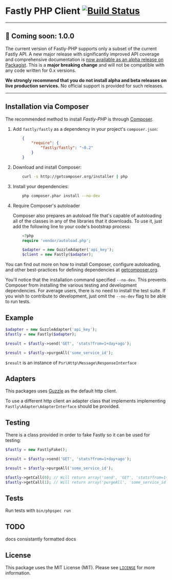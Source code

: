 Fastly PHP Client [![Build Status](https://travis-ci.org/fastly/fastly-php.svg?branch=master)](https://travis-ci.org/fastly/fastly-php)
====

---

🌱 Coming soon: 1.0.0
---------------------

The current version of Fastly-PHP supports only a subset of the current Fastly API.  A new major release with significantly improved API coverage and comprehensive documentation is [now available as an alpha release on Packagist](https://packagist.org/packages/fastly/fastly#1.0.0-alpha1).  This is a **major breaking change** and will not be compatible with any code written for 0.x versions.

**We strongly recommend that you do not install alpha and beta releases on live production services.** No official support is provided for such releases.

---

Installation via Composer
-------------------------
The recommended method to install _Fastly-PHP_ is through [Composer](http://getcomposer.org).

1. Add ``fastly/fastly`` as a dependency in your project's ``composer.json``:

    ```json
        {
            "require": {
                "fastly/fastly": "~0.2"
            }
        }
    ```

2. Download and install Composer:

    ```bash
        curl -s http://getcomposer.org/installer | php
    ```

3. Install your dependencies:

    ```bash
        php composer.phar install --no-dev
    ```

4. Require Composer's autoloader

    Composer also prepares an autoload file that's capable of autoloading all of the classes in any of the libraries that it downloads. To use it, just add the following line to your code's bootstrap process:

    ```php
        <?php
        require 'vendor/autoload.php';

        $adapter = new GuzzleAdapter('api_key');
        $client = new Fastly($adapter);
    ```
You can find out more on how to install Composer, configure autoloading, and other best-practices for defining dependencies at [getcomposer.org](http://getcomposer.org).

You'll notice that the installation command specified `--no-dev`.  This prevents Composer from installing the various testing and development dependencies.  For average users, there is no need to install the test suite. If you wish to contribute to development, just omit the `--no-dev` flag to be able to run tests.

Example
---

```php
$adapter = new GuzzleAdapter('api_key');
$fastly = new Fastly($adapter);

$result = $fastly->send('GET', 'stats?from=1+day+ago');

$result = $fastly->purgeAll('some_service_id');

```
``$result`` is an instance of ``Psr\Http\Message\ResponseInterface``

Adapters
---
This packages uses [Guzzle](https://github.com/guzzle/guzzle) as the default http client.

To use a different http client an adapter class that implements implementing ``Fastly\Adapter\AdapterInterface`` should be provided.

Testing
---
There is a class provided in order to fake Fastly so it can be used for testing:
```php
$fastly = new FastlyFake();

$result = $fastly->send('GET', 'stats?from=1+day+ago');

$result = $fastly->purgeAll('some_service_id');

$fastly->getCall(0); // Will return array('send', 'GET', 'stats?from=1+day+ago', array())
$fastly->getCall(1); // Will return array('purgeAll', 'some_service_id', array());

```

Tests
---
Run tests with ``bin/phpspec run``

TODO
-----
docs
consistantly formatted docs

License
-----

This package uses the MIT License (MIT). Please see [`LICENSE`](LICENSE) for more information.
